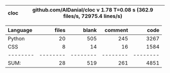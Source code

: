 cloc|github.com/AlDanial/cloc v 1.78  T=0.08 s (362.9 files/s, 72975.4 lines/s)
--- | ---

Language|files|blank|comment|code
:-------|-------:|-------:|-------:|-------:
Python|20|505|245|3267
CSS|8|14|16|1584
--------|--------|--------|--------|--------
SUM:|28|519|261|4851
